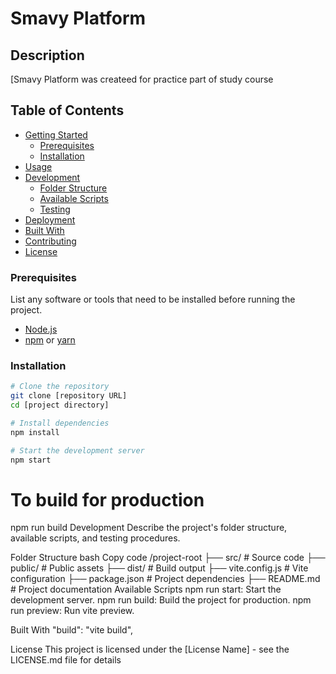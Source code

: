 # Smavy Platform

## Description

[Smavy Platform was createed for practice part of study course

## Table of Contents

- [Getting Started](#getting-started)
  - [Prerequisites](#prerequisites)
  - [Installation](#installation)
- [Usage](#usage)
- [Development](#development)
  - [Folder Structure](#folder-structure)
  - [Available Scripts](#available-scripts)
  - [Testing](#testing)
- [Deployment](#deployment)
- [Built With](#built-with)
- [Contributing](#contributing)
- [License](#license)

### Prerequisites

List any software or tools that need to be installed before running the project.

- [Node.js](https://nodejs.org/)
- [npm](https://www.npmjs.com/) or [yarn](https://yarnpkg.com/)

### Installation

```bash
# Clone the repository
git clone [repository URL]
cd [project directory]

# Install dependencies
npm install

# Start the development server
npm start

```
# To build for production
npm run build
Development
Describe the project's folder structure, available scripts, and testing procedures.

Folder Structure
bash
Copy code
/project-root
  ├── src/            # Source code
  ├── public/         # Public assets
  ├── dist/           # Build output
  ├── vite.config.js  # Vite configuration
  ├── package.json    # Project dependencies
  ├── README.md       # Project documentation
Available Scripts
npm run start: Start the development server.
npm run build: Build the project for production.
npm run preview: Run vite preview.

Built With
"build": "vite build",


License
This project is licensed under the [License Name] - see the LICENSE.md file for details

